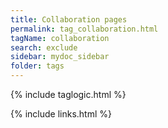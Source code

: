 ```yaml
---
title: Collaboration pages
permalink: tag_collaboration.html
tagName: collaboration
search: exclude
sidebar: mydoc_sidebar
folder: tags
---
```


{% include taglogic.html %}

{% include links.html %}
